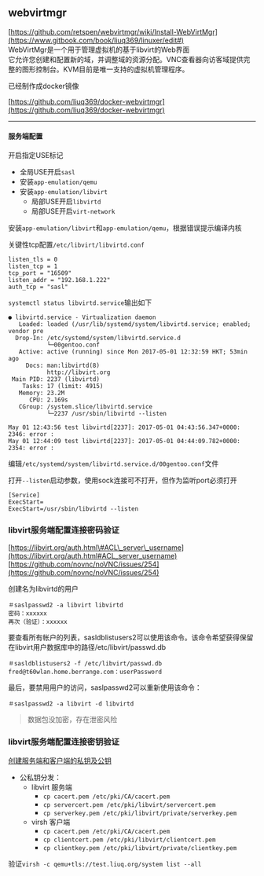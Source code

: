 ## webvirtmgr

[https://github.com/retspen/webvirtmgr/wiki/Install-WebVirtMgr](https://www.gitbook.com/book/liuq369/linuxer/edit#)  
WebVirtMgr是一个用于管理虚拟机的基于libvirt的Web界面  
它允许您创建和配置新的域，并调整域的资源分配。VNC查看器向访客域提供完整的图形控制台。KVM目前是唯一支持的虚拟机管理程序。

已经制作成docker镜像

[https://github.com/liuq369/docker-webvirtmgr](https://github.com/liuq369/docker-webvirtmgr)

---

#### 服务端配置

开启指定USE标记

* 全局USE开启`sasl`
* 安装`app-emulation/qemu`
* 安装`app-emulation/libvirt`
  * 局部USE开启`libvirtd`
  * 局部USE开启`virt-network`

安装`app-emulation/libvirt`和`app-emulation/qemu`，根据错误提示编译内核

关键性tcp配置`/etc/libvirt/libvirtd.conf`

```
listen_tls = 0
listen_tcp = 1
tcp_port = "16509"
listen_addr = "192.168.1.222"
auth_tcp = "sasl"
```

`systemctl status libvirtd.service`输出如下

```
● libvirtd.service - Virtualization daemon
   Loaded: loaded (/usr/lib/systemd/system/libvirtd.service; enabled; vendor pre
  Drop-In: /etc/systemd/system/libvirtd.service.d
           └─00gentoo.conf
   Active: active (running) since Mon 2017-05-01 12:32:59 HKT; 53min ago
     Docs: man:libvirtd(8)
           http://libvirt.org
 Main PID: 2237 (libvirtd)
    Tasks: 17 (limit: 4915)
   Memory: 23.2M
      CPU: 2.169s
   CGroup: /system.slice/libvirtd.service
           └─2237 /usr/sbin/libvirtd --listen

May 01 12:43:56 test libvirtd[2237]: 2017-05-01 04:43:56.347+0000: 2346: error :
May 01 12:44:09 test libvirtd[2237]: 2017-05-01 04:44:09.782+0000: 2354: error :
```

编辑`/etc/systemd/system/libvirtd.service.d/00gentoo.conf`文件

打开`--listen`启动参数，使用sock连接可不打开，但作为监听port必须打开

```
[Service]
ExecStart=
ExecStart=/usr/sbin/libvirtd --listen
```

### libvirt服务端配置连接密码验证

[https://libvirt.org/auth.html\#ACL\_server\_username](https://libvirt.org/auth.html#ACL_server_username)  
[https://github.com/novnc/noVNC/issues/254](https://github.com/novnc/noVNC/issues/254)

创建名为libvirtd的用户

```
＃saslpasswd2 -a libvirt libvirtd
密码：xxxxxx
再次（验证）：xxxxxx
```

要查看所有帐户的列表，sasldblistusers2可以使用该命令。该命令希望获得保留在libvirt用户数据库中的路径/etc/libvirt/passwd.db

```
＃sasldblistusers2 -f /etc/libvirt/passwd.db
fred@t60wlan.home.berrange.com：userPassword
```

最后，要禁用用户的访问，saslpasswd2可以重新使用该命令：

```
＃saslpasswd2 -a libvirt -d libvirtd
```

> 数据包没加密，存在泄密风险

### libvirt服务端配置连接密钥验证

[创建服务端和客户端的私钥及公钥](https://liuq.org/Tools/openssl.html)

* 公私钥分发：
  * libvirt 服务端
    * `cp cacert.pem /etc/pki/CA/cacert.pem`
    * `cp servercert.pem /etc/pki/libvirt/servercert.pem`
    * `cp serverkey.pem /etc/pki/libvirt/private/serverkey.pem`
  * virsh 客户端
    * `cp cacert.pem /etc/pki/CA/cacert.pem`
    * `cp clientcert.pem /etc/pki/libvirt/clientcert.pem`
    * `cp clientkey.pem /etc/pki/libvirt/private/clientkey.pem`

验证`virsh -c qemu+tls://test.liuq.org/system list --all`

